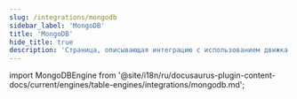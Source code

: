 ```yaml
---
slug: /integrations/mongodb
sidebar_label: 'MongoDB'
title: 'MongoDB'
hide_title: true
description: 'Страница, описывающая интеграцию с использованием движка MongoDB'
---
```


import MongoDBEngine from '@site/i18n/ru/docusaurus-plugin-content-docs/current/engines/table-engines/integrations/mongodb.md';

<MongoDBEngine/>
